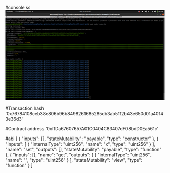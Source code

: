 <!-- @format -->

#console ss
![image](read_write-contract.png)

#Transaction hash
'0x76784108ceb38e806b96b8498261685285db3ab5112b43e650d01a40143e36d3'

#Contract address
'0xffDa67607657A01C0404C83407dF08bdD0Ea561c'

#abi
[
{
"inputs": [],
"stateMutability": "payable",
"type": "constructor"
},
{
"inputs": [
{
"internalType": "uint256",
"name": "x",
"type": "uint256"
}
],
"name": "set",
"outputs": [],
"stateMutability": "payable",
"type": "function"
},
{
"inputs": [],
"name": "get",
"outputs": [
{
"internalType": "uint256",
"name": "",
"type": "uint256"
}
],
"stateMutability": "view",
"type": "function"
}
]
